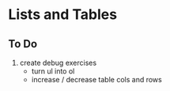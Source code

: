 # Lists and Tables

## To Do
1. create debug exercises
    * turn ul into ol
    * increase / decrease table cols and rows
    